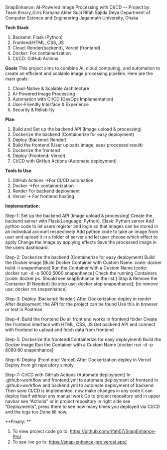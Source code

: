 
SnapEnhance: AI-Powered Image Processing with CI/CD
—
Project by:
Team Binary_Girls
Farhana Akter Suci
Rifah Sajida Deya
Department of Computer Science and Engineering
Jagannath University, Dhaka

**Tech Stack**
1. Backend: Flask (Python)
2. Frontend:HTML, CSS, JS
3. Cloud: Render(backend), Vercel (frontend)
4. Docker: For containerization
5. CI/CD: GitHub Actions
   
**Goals**
This project aims to combine AI, cloud computing, and automation to create an efficient and scalable image processing pipeline. Here are the main goals:
1. Cloud-Native & Scalable Architecture 
2. AI-Powered Image Processing
3. Automation with CI/CD (DevOps Implementation)
4. User-Friendly Interface & Experience
5. Security & Reliability

**Plan**
1. Build and Set up the backend API (Image upload & processing)
2. Dockerize the backend (Containerize for easy deployment)
3. Deploy (Backend: Render)
4. Build the frontend (User uploads image, sees processed result)
5. Dockerize the frontend
6. Deploy (Frontend: Vercel)
7. CI/CD with GitHub Actions (Automate deployment)

**Tools to Use**
1. GitHub Actions →For CI/CD automation
2. Docker →For containerization
3. Render For backend deployment 
4. Vercel → For frontend hosting

**Implementation:**

Step-1: Set up the backend API (Image upload & processing)
Create the backend server with Flask(Language: Python). Elask: Python server
Add python code to let users register and login so that images can be stored in an individual account respectively
Add python code to take an image from user and upload it in a folder of server and let user choose which effect to apply
Change the image by applying effects
Save the processed image in the users dashboard.

Step-2: Dockerize the backend (Containerize for easy deployment)
Build the Docker image [Build Docker Container with Custom Name. code: docker build -t snapenhance]
Run the Container with a Custom Name [code: docker run -d -p 5000:5000 snapenhance]
Check the running Containers [code: docker ps. Should see snapEnhance in the list.]
Stop & Remove the Container (If Needed) [to stop use: docker stop snapenhance]; [to remove use: docker rm snapenhance]

Step-3: Deploy (Backend: Render)
After Dockerization deploy in render
After deployment, the API for the project can be found
Use this in browser or test in Postman

Step-4: Build the frontend
Do all front end works in frontend folder
Create the frontend interface with  HTML, CSS, JS
Get backend API and connect with frontend to upload and fetch data from frontend

Step-5: Dockerize the frontend(Containerize for easy deployment)
Build the Docker image
Run the Container with a Custom Name [docker run -d -p 8080:80 snapenhance]

Step-6: Deploy (Front end: Vercel)
After Dockerization deploy in Vercel
Deploy from git repository simply

Step-7: CI/CD with GitHub Actions (Automate deployment)
In .github>workflow and frontend.yml to automate deployment of frontend
In .github>workflow and backend.yml to automate deployment of backend
Then save
CI/CD is implemented, now make changes in any code it can deploy itself without any manual work
Go to project repository and in upper navbar see “Actions” or in project repository in right side see “Deployments”, press there to see how many times you deployed via CI/CD and the logs too
Done till now.

**Finally: **
1. To view project code go to: https://github.com/rifah07/SnapEnhance-Pro/
2. To see live go to: https://snap-enhance-pro.vercel.app/
